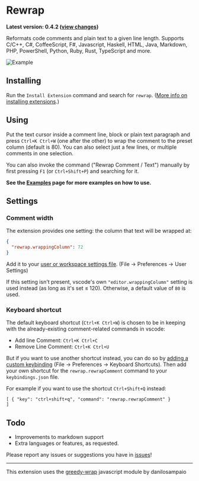 # Rewrap

 **Latest version: 0.4.2 ([view changes](https://github.com/stkb/vscode-rewrap/releases))**
 
Reformats code comments and plain text to a given line length. Supports C/C++, C#, CoffeeScript, F#, Javascript, Haskell, HTML, Java, Markdown, PHP, PowerShell, Python, Ruby, Rust, TypeScript and more.

![Example](http://stkb.github.io/vscode-rewrap/example.png)

## Installing ##
Run the `Install Extension` command and search for `rewrap`. ([More info on installing extensions](https://code.visualstudio.com/docs/editor/extension-gallery).)

## Using ##

Put the text cursor inside a comment line, block or plain text paragraph and press ```Ctrl+K Ctrl+W``` (one after the other) to wrap the comment to the preset column (default is 80). You can also select just a few lines, or multiple comments in one selection.

You can also invoke the command ("Rewrap Comment / Text") manually by first pressing ```F1``` (or ```Ctrl+Shift+P```) and searching for it.

**See the [Examples](docs/Examples.md) page for more examples on how to use.**

## Settings ##

### Comment width ###

The extension provides one setting: the column that text will be wrapped at:
```json
{
  "rewrap.wrappingColumn": 72
}
```
Add it to your [user or workspace settings file](https://code.visualstudio.com/docs/customization/userandworkspace). (File -> Preferences -> User Settings)

If this setting isn't present, vscode's own `"editor.wrappingColumn"` setting is used instead (as long as it's set &le; 120). Otherwise, a default value of `80` is used.




### Keyboard shortcut ###
The default keyboard shortcut (```Ctrl+K Ctrl+W```) is chosen to be in keeping with the already-existing comment-related commands in vscode:
* Add line Comment: ```Ctrl+K Ctrl+C```
* Remove Line Comment: ```Ctrl+K Ctrl+U```

But if you want to use another shortcut instead, you can do so by [adding a custom keybinding](https://code.visualstudio.com/docs/customization/keybindings#customizing-shortcuts) (File -> Preferences -> Keyboard Shortcuts). Then add your own shortcut for the ```rewrap.rewrapComment``` command to your ```keybindings.json``` file.

For example if you want to use the shortcut ```Ctrl+Shift+Q``` instead:

```
[ { "key": "ctrl+shift+q", "command": "rewrap.rewrapComment" }	
]
```

## Todo ##
* Improvements to markdown support
* Extra languages or features, as requested.

Please report any issues or suggestions you have in [issues](https://github.com/stkb/vscode-rewrap/issues)!

----

This extension uses the [greedy-wrap](https://github.com/danilosampaio/greedy-wrap) javascript module by danilosampaio